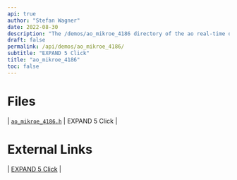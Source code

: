 ```yaml
---
api: true
author: "Stefan Wagner"
date: 2022-08-30
description: "The /demos/ao_mikroe_4186 directory of the ao real-time operating system."
draft: false
permalink: /api/demos/ao_mikroe_4186/ 
subtitle: "EXPAND 5 Click"
title: "ao_mikroe_4186"
toc: false
---
```


# Files

| [`ao_mikroe_4186.h`](ao_mikroe_4186.h.md) | EXPAND 5 Click |

# External Links

| [EXPAND 5 Click](https://www.mikroe.com/expand-5-click) |
